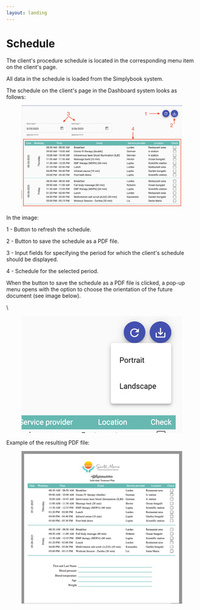 ```yaml
---
layout: landing
---
```


# Schedule

The client's procedure schedule is located in the corresponding menu item on the client's page.

All data in the schedule is loaded from the Simplybook system.

The schedule on the client's page in the Dashboard system looks as follows:

<figure><img src="../../../.gitbook/assets/Screenshot 2023-05-25 at 21.30.51.png" alt=""><figcaption></figcaption></figure>

In the image:

1 - Button to refresh the schedule.&#x20;

2 - Button to save the schedule as a PDF file.&#x20;

3 - Input fields for specifying the period for which the client's schedule should be displayed.&#x20;

4 - Schedule for the selected period.

When the button to save the schedule as a PDF file is clicked, a pop-up menu opens with the option to choose the orientation of the future document (see image below).

\


<figure><img src="../../../.gitbook/assets/image (8) (1) (1).png" alt=""><figcaption></figcaption></figure>

Example of the resulting PDF file:

<figure><img src="../../../.gitbook/assets/Screenshot 2023-05-25 at 21.39.56.png" alt=""><figcaption></figcaption></figure>
